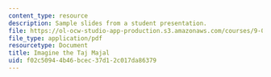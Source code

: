 ```yaml
---
content_type: resource
description: Sample slides from a student presentation.
file: https://ol-ocw-studio-app-production.s3.amazonaws.com/courses/9-012-the-brain-and-cognitive-sciences-ii-spring-2006/f02c50944b46bcec37d12c017da86379_TKonkle_Presenta.pdf
file_type: application/pdf
resourcetype: Document
title: Imagine the Taj Majal
uid: f02c5094-4b46-bcec-37d1-2c017da86379
---
```

